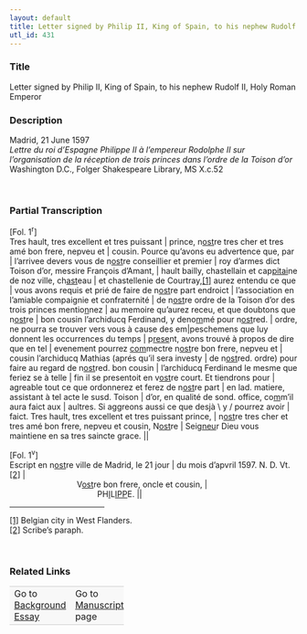 ```yaml
---  
layout: default  
title: Letter signed by Philip II, King of Spain, to his nephew Rudolf II, Holy Roman Emperor  
utl_id: 431
---
```


### Title

Letter signed by Philip II, King of Spain, to his nephew Rudolf II, Holy Roman Emperor

### Description

<p>Madrid, 21 June 1597<br /><em>Lettre du roi d’Espagne Philippe II à l’empereur Rodolphe II sur l’organisation de la réception de trois princes dans l’ordre de la Toison d’or</em><br />
Washington D.C., Folger Shakespeare Library, MS X.c.52</p>
<p> </p>


### Partial Transcription

<p>[Fol. 1<sup>r</sup>]<br />
Tres hault, tres excellent et tres puissant | prince, n<u>ost</u>re tres cher et tres amé bon frere, nepveu et | cousin. Pource qu’avons eu advertence que, par | l’arrivee devers vous de n<u>ost</u>re conseillier et premier | roy d’armes dict Toison d’or, messire François d’Amant, | hault bailly, chastellain et cap<u>pitai</u>ne de noz ville, ch<u>ast</u>eau | et chastellenie de Courtray,<a href="#_ftn1" name="_ftnref1" title="" id="_ftnref1">[1]</a> aurez entendu ce que | vous avons requis et prié de faire de n<u>ost</u>re part endroict | l’association en l’amiable compaignie et confraternité | de n<u>ost</u>re ordre de la Toison d’or des trois princes mentio<u>n</u>nez | au memoire qu’aurez receu, et que doubtons que n<u>ost</u>re | bon cousin l’archiducq Ferdinand, y deno<u>m</u>mé pour n<u>ost</u>red. | ordre, ne pourra se trouver vers vous à cause des em|peschemens que luy donnent les occurrences du temps | p<u>rese</u>nt, avons trouvé à propos de dire que en tel | evenement pourrez <u>com</u>mectre n<u>ost</u>re bon frere, nepveu et | cousin l’archiducq Mathias (aprés qu’il sera investy | de n<u>ost</u>red. ordre) pour faire au regard de n<u>ost</u>red. bon cousin | l’archiducq Ferdinand le mesme que feriez se à telle | fin il se presentoit en v<u>ost</u>re court. Et tiendrons pour | agreable tout ce que ordonnerez et ferez de n<u>ost</u>re part | en lad. matiere, assistant à tel acte le susd. Toison | d’or, en qualité de sond. office, co<u>m</u>m’il aura faict aux | aultres. Si aggreons aussi ce que desjà \ y / pourrez avoir | faict. Tres hault, tres excellent et tres puissant prince, | n<u>ost</u>re tres cher et tres amé bon frere, nepveu et cousin, N<u>ost</u>re | Seig<u>neu</u>r Dieu vous maintiene en sa tres saincte grace. ||</p>
<p>[Fol. 1<sup>v</sup>]<br />
Escript en n<u>ost</u>re ville de Madrid, le 21 jour | du mois d’apvril 1597. N. D. Vt.<a href="#_ftn2" name="_ftnref2" title="" id="_ftnref2">[2]</a> |<br />
            V<u>ost</u>re bon frere, oncle et cousin, |<br />
                PH<u>I</u>L<u>IPP</u>E. ||</p>
<div>
<hr align="left" size="1" width="33%" /><div id="ftn1"><a href="#_ftnref1" name="_ftn1" title="" id="_ftn1">[1]</a> Belgian city in West Flanders.</div>
<div id="ftn2"><a href="#_ftnref2" name="_ftn2" title="" id="_ftn2">[2]</a> Scribe’s paraph.
<p> </p>
</div>
</div>


### Related Links

<table border="0.5" cellpadding="1" cellspacing="1" style="width: 200px; background-color:#F8F8F8;">
    <tbody style="border-color:#ccc">
        <tr style="border-color:#ccc">
            <td>Go to <a href="https://centerfordigitalhumanities.github.io/Newberry-French-paleography/_background_essay/431" target="_blank">Background Essay</a></td>
            <td>Go to <a href="https://centerfordigitalhumanities.github.io/Newberry-French-paleography/www/record.html?id=431" target="_blank">Manuscript</a> page</td>
        </tr>
    </tbody>
</table>